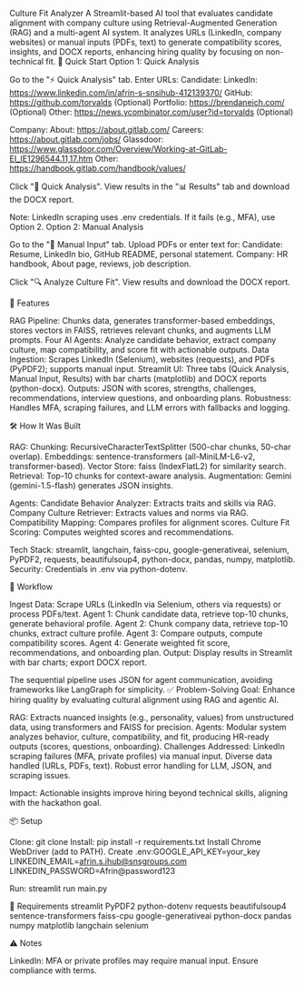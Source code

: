Culture Fit Analyzer
A Streamlit-based AI tool that evaluates candidate alignment with company culture using Retrieval-Augmented Generation (RAG) and a multi-agent AI system. It analyzes URLs (LinkedIn, company websites) or manual inputs (PDFs, text) to generate compatibility scores, insights, and DOCX reports, enhancing hiring quality by focusing on non-technical fit.
🚀 Quick Start
Option 1: Quick Analysis

Go to the "⚡ Quick Analysis" tab.
Enter URLs:
Candidate:
LinkedIn: https://www.linkedin.com/in/afrin-s-snsihub-412139370/
GitHub: https://github.com/torvalds (Optional)
Portfolio: https://brendaneich.com/ (Optional)
Other: https://news.ycombinator.com/user?id=torvalds (Optional)


Company:
About: https://about.gitlab.com/
Careers: https://about.gitlab.com/jobs/
Glassdoor: https://www.glassdoor.com/Overview/Working-at-GitLab-EI_IE1296544.11,17.htm
Other: https://handbook.gitlab.com/handbook/values/




Click "🚀 Quick Analysis".
View results in the "📊 Results" tab and download the DOCX report.

Note: LinkedIn scraping uses .env credentials. If it fails (e.g., MFA), use Option 2.
Option 2: Manual Analysis

Go to the "📄 Manual Input" tab.
Upload PDFs or enter text for:
Candidate: Resume, LinkedIn bio, GitHub README, personal statement.
Company: HR handbook, About page, reviews, job description.


Click "🔍 Analyze Culture Fit".
View results and download the DOCX report.

🎯 Features

RAG Pipeline: Chunks data, generates transformer-based embeddings, stores vectors in FAISS, retrieves relevant chunks, and augments LLM prompts.
Four AI Agents: Analyze candidate behavior, extract company culture, map compatibility, and score fit with actionable outputs.
Data Ingestion: Scrapes LinkedIn (Selenium), websites (requests), and PDFs (PyPDF2); supports manual input.
Streamlit UI: Three tabs (Quick Analysis, Manual Input, Results) with bar charts (matplotlib) and DOCX reports (python-docx).
Outputs: JSON with scores, strengths, challenges, recommendations, interview questions, and onboarding plans.
Robustness: Handles MFA, scraping failures, and LLM errors with fallbacks and logging.

🛠️ How It Was Built

RAG:
Chunking: RecursiveCharacterTextSplitter (500-char chunks, 50-char overlap).
Embeddings: sentence-transformers (all-MiniLM-L6-v2, transformer-based).
Vector Store: faiss (IndexFlatL2) for similarity search.
Retrieval: Top-10 chunks for context-aware analysis.
Augmentation: Gemini (gemini-1.5-flash) generates JSON insights.


Agents:
Candidate Behavior Analyzer: Extracts traits and skills via RAG.
Company Culture Retriever: Extracts values and norms via RAG.
Compatibility Mapping: Compares profiles for alignment scores.
Culture Fit Scoring: Computes weighted scores and recommendations.


Tech Stack: streamlit, langchain, faiss-cpu, google-generativeai, selenium, PyPDF2, requests, beautifulsoup4, python-docx, pandas, numpy, matplotlib.
Security: Credentials in .env via python-dotenv.

🔄 Workflow

Ingest Data: Scrape URLs (LinkedIn via Selenium, others via requests) or process PDFs/text.
Agent 1: Chunk candidate data, retrieve top-10 chunks, generate behavioral profile.
Agent 2: Chunk company data, retrieve top-10 chunks, extract culture profile.
Agent 3: Compare outputs, compute compatibility scores.
Agent 4: Generate weighted fit score, recommendations, and onboarding plan.
Output: Display results in Streamlit with bar charts; export DOCX report.

The sequential pipeline uses JSON for agent communication, avoiding frameworks like LangGraph for simplicity.
✅ Problem-Solving
Goal: Enhance hiring quality by evaluating cultural alignment using RAG and agentic AI.

RAG: Extracts nuanced insights (e.g., personality, values) from unstructured data, using transformers and FAISS for precision.
Agents: Modular system analyzes behavior, culture, compatibility, and fit, producing HR-ready outputs (scores, questions, onboarding).
Challenges Addressed:
LinkedIn scraping failures (MFA, private profiles) via manual input.
Diverse data handled (URLs, PDFs, text).
Robust error handling for LLM, JSON, and scraping issues.


Impact: Actionable insights improve hiring beyond technical skills, aligning with the hackathon goal.

📦 Setup

Clone: git clone <repository-url>
Install: pip install -r requirements.txt
Install Chrome WebDriver (add to PATH).
Create .env:GOOGLE_API_KEY=your_key
LINKEDIN_EMAIL=afrin.s.ihub@snsgroups.com
LINKEDIN_PASSWORD=Afrin@password123


Run: streamlit run main.py

📄 Requirements
streamlit
PyPDF2
python-dotenv
requests
beautifulsoup4
sentence-transformers
faiss-cpu
google-generativeai
python-docx
pandas
numpy
matplotlib
langchain
selenium

⚠️ Notes

LinkedIn: MFA or private profiles may require manual input. Ensure compliance with terms.

